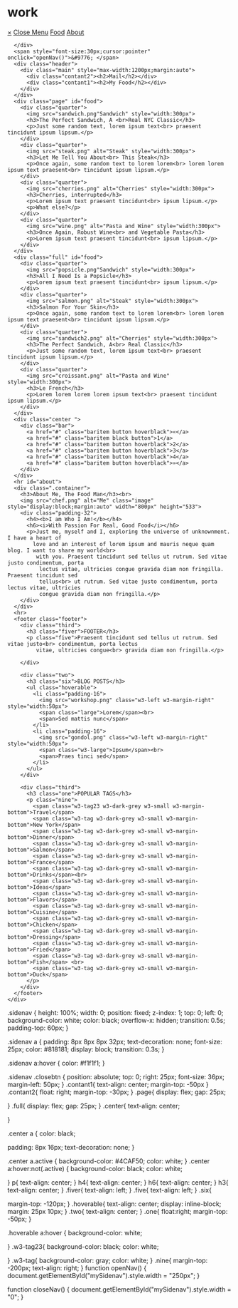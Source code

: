 # work
<!DOCTYPE html>
<html lang="en">
<head>
    <meta charset="UTF-8">
    <meta http-equiv="X-UA-Compatible" content="IE=edge">
    <meta name="viewport" content="width=device-width, initial-scale=1.0">
    <link rel="icon" type="image/png" href="tittle.png"/>
    <title>My Resturant</title>
</head>
<body>
    <link rel="stylesheet" href="5.css">
    <div id="mySidenav" class="sidenav">
        <a href="javascript:void(0)" class="closebtn" onclick="closeNav()">&times;</a>
        <a href="#">Close Menu</a>
        <a href="#">Food</a>
        <a href="#">About</a>
        
      </div>
      <span style="font-size:30px;cursor:pointer" onclick="openNav()">&#9776; </span>
      <div class="header">
        <div class="main" style="max-width:1200px;margin:auto">
          <div class="contant2"><h2>Mail</h2></div>
          <div class="contant1"><h2>My Food</h2></div>
        </div>
      </div>
      <div class="page" id="food">
        <div class="quarter">
          <img src="sandwich.png"Sandwich" style="width:300px">
          <h3>The Perfect Sandwich, A <br>Real NYC Classic</h3>
          <p>Just some random text, lorem ipsum text<br> praesent tincidunt ipsum lipsum.</p>
        </div>
        <div class="quarter">
          <img src="steak.png" alt="Steak" style="width:300px">
          <h3>Let Me Tell You About<br> This Steak</h3>
          <p>Once again, some random text to lorem lorem<br> lorem lorem ipsum text praesent<br> tincidunt ipsum lipsum.</p>
        </div>
        <div class="quarter">
          <img src="cherries.png" alt="Cherries" style="width:300px">
          <h3>Cherries, interrupted</h3>
          <p>Lorem ipsum text praesent tincidunt<br> ipsum lipsum.</p>
          <p>What else?</p>
        </div>
        <div class="quarter">
          <img src="wine.png" alt="Pasta and Wine" style="width:300px">
          <h3>Once Again, Robust Wine<br> and Vegetable Pasta</h3>
          <p>Lorem ipsum text praesent tincidunt<br> ipsum lipsum.</p>
        </div>
      </div>
      <div class="full" id="food">
        <div class="quarter">
          <img src="popsicle.png"Sandwich" style="width:300px">
          <h3>All I Need Is a Popsicle</h3>
          <p>Lorem ipsum text praesent tincidunt<br> ipsum lipsum.</p>
        </div>
        <div class="quarter">
          <img src="salmon.png" alt="Steak" style="width:300px">
          <h3>Salmon For Your Skin</h3>
          <p>Once again, some random text to lorem lorem<br> lorem lorem ipsum text praesent<br> tincidunt ipsum lipsum.</p>
        </div>
        <div class="quarter">
          <img src="sandwich2.png" alt="Cherries" style="width:300px">
          <h3>The Perfect Sandwich, A<br> Real Classic</h3>
          <p>Just some random text, lorem ipsum text<br> praesent tincidunt ipsum lipsum.</p>
        </div>
        <div class="quarter">
          <img src="croissant.png" alt="Pasta and Wine" style="width:300px">
          <h3>Le French</h3>
          <p>Lorem lorem lorem lorem ipsum text<br> praesent tincidunt ipsum lipsum.</p>
        </div>
      </div>
      <div class="center ">
        <div class="bar">
          <a href="#" class="baritem button hoverblack">«</a>
          <a href="#" class="baritem black button">1</a>
          <a href="#" class="baritem button hoverblack">2</a>
          <a href="#" class="baritem button hoverblack">3</a>
          <a href="#" class="baritem button hoverblack">4</a>
          <a href="#" class="baritem button hoverblack">»</a>
        </div>
      </div>
      <hr id="about">
      <div class=".container">  
        <h3>About Me, The Food Man</h3><br>
        <img src="chef.png" alt="Me" class="image" style="display:block;margin:auto" width="800px" height="533">
        <div class="padding-32">
          <h4><b>I am Who I Am!</b></h4>
          <h6><i>With Passion For Real, Good Food</i></h6>
          <p>Just me, myself and I, exploring the universe of unknownment. I have a heart of 
            love and an interest of lorem ipsum and mauris neque quam blog. I want to share my world<br>
             with you. Praesent tincidunt sed tellus ut rutrum. Sed vitae justo condimentum, porta
              lectus vitae, ultricies congue gravida diam non fringilla. Praesent tincidunt sed 
              tellus<br> ut rutrum. Sed vitae justo condimentum, porta lectus vitae, ultricies 
              congue gravida diam non fringilla.</p>
        </div>
      </div>
      <hr>
      <footer class="footer">
        <div class="third">
          <h3 class="fiver">FOOTER</h3>
          <p class="five">Praesent tincidunt sed tellus ut rutrum. Sed vitae justo<br> condimentum, porta lectus
             vitae, ultricies congue<br> gravida diam non fringilla.</p>
          
        </div>
      
        <div class="two">
          <h3 class="six">BLOG POSTS</h3>
          <ul class="hoverable">
            <li class="padding-16">
              <img src="workshop.png" class="w3-left w3-margin-right" style="width:50px">
              <span class="large">Lorem</span><br>
              <span>Sed mattis nunc</span>
            </li>
            <li class="padding-16">
              <img src="gondol.png" class="w3-left w3-margin-right" style="width:50px">
              <span class="w3-large">Ipsum</span><br>
              <span>Praes tinci sed</span>
            </li> 
          </ul>
        </div>
    
        <div class="third">
          <h3 class="one">POPULAR TAGS</h3>
          <p class="nine">
            <span class="w3-tag23 w3-dark-grey w3-small w3-margin-bottom">Travel</span> 
            <span class="w3-tag w3-dark-grey w3-small w3-margin-bottom">New York</span> 
            <span class="w3-tag w3-dark-grey w3-small w3-margin-bottom">Dinner</span>
            <span class="w3-tag w3-dark-grey w3-small w3-margin-bottom">Salmon</span> 
            <span class="w3-tag w3-dark-grey w3-small w3-margin-bottom">France</span> 
            <span class="w3-tag w3-dark-grey w3-small w3-margin-bottom">Drinks</span><br>
            <span class="w3-tag w3-dark-grey w3-small w3-margin-bottom">Ideas</span> 
            <span class="w3-tag w3-dark-grey w3-small w3-margin-bottom">Flavors</span> 
            <span class="w3-tag w3-dark-grey w3-small w3-margin-bottom">Cuisine</span>
            <span class="w3-tag w3-dark-grey w3-small w3-margin-bottom">Chicken</span> 
            <span class="w3-tag w3-dark-grey w3-small w3-margin-bottom">Dressing</span> 
            <span class="w3-tag w3-dark-grey w3-small w3-margin-bottom">Fried</span>
            <span class="w3-tag w3-dark-grey w3-small w3-margin-bottom">Fish</span> <br>
            <span class="w3-tag w3-dark-grey w3-small w3-margin-bottom">Duck</span>
          </p>
        </div>
      </footer>
    </div>
    

<script src="5.js"></script>
    
</body>
</html>
.sidenav {
    height: 100%;
    width: 0;
    position: fixed;
    z-index: 1;
    top: 0;
    left: 0;
    background-color: white;
    color: black;
    overflow-x: hidden;
    transition: 0.5s;
    padding-top: 60px;
  }
  
  .sidenav a {
    padding: 8px 8px 8px 32px;
    text-decoration: none;
    font-size: 25px;
    color: #818181;
    display: block;
    transition: 0.3s;
  }
  
  .sidenav a:hover {
    color: #f1f1f1;
  }
  
  .sidenav .closebtn {
    position: absolute;
    top: 0;
    right: 25px;
    font-size: 36px;
    margin-left: 50px;
  }
 .contant1{
    text-align: center;
    margin-top: -50px
 }
 .contant2{
    float: right;
    margin-top: -30px;
 }
 .page{
  display: flex;
  gap: 25px;

 }
 .full{
  display: flex;
  gap: 25px;
 }
 .center{
  text-align: center;
 
 }
 
.center a {
  color: black;
  
  padding: 8px 16px;
  text-decoration: none;
}

.center a.active {
  background-color: #4CAF50;
  color: white;
}
.center a:hover:not(.active) {
  background-color: black;
  color: white;

}
p{
  text-align: center;
}
h4{
  text-align: center;
}
h6{
  text-align: center;
}
h3{
  text-align: center;
}
.fiver{
  text-align: left;
}
.five{
  text-align: left;
}
.six{
 
  margin-top: -120px;
}
.hoverable{
  text-align: center;
  display: inline-block;
  margin: 25px 10px;
}
.two{
  text-align: center;
}
.one{
  float:right;
  margin-top: -50px;
}

.hoverable a:hover {
  background-color: white;
 

}
.w3-tag23{
  background-color: black;
  color: white;


}
.w3-tag{
  background-color: gray;
  color: white;
}
.nine{
  margin-top: -200px;
  text-align: right;
}
function openNav() {
    document.getElementById("mySidenav").style.width = "250px";
  }
  
  function closeNav() {
    document.getElementById("mySidenav").style.width = "0";
  }
